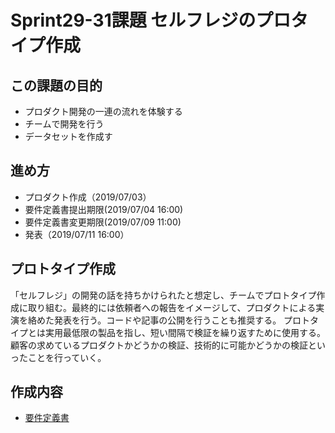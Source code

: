 # Sprint29-31課題 セルフレジのプロタイプ作成

## この課題の目的
- プロダクト開発の一連の流れを体験する
- チームで開発を行う
- データセットを作成す

## 進め方
- プロダクト作成（2019/07/03）
- 要件定義書提出期限(2019/07/04 16:00)
- 要件定義書変更期限(2019/07/09 11:00)
- 発表（2019/07/11 16:00）

## プロトタイプ作成
「セルフレジ」の開発の話を持ちかけられたと想定し、チームでプロトタイプ作成に取り組む。最終的には依頼者への報告をイメージして、プロダクトによる実演を絡めた発表を行う。コードや記事の公開を行うことも推奨する。
プロトタイプとは実用最低限の製品を指し、短い間隔で検証を繰り返すために使用する。顧客の求めているプロダクトかどうかの検証、技術的に可能かどうかの検証といったことを行っていく。

## 作成内容
- [要件定義書](https://github.com/yousuke-shiraishi/group_project/blob/master/RDD.pdf)
